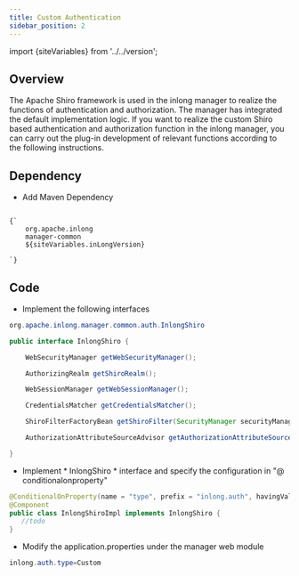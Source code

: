 ```yaml
---
title: Custom Authentication
sidebar_position: 2
---
```


import {siteVariables} from '../../version';

## Overview
The Apache Shiro framework is used in the inlong manager to realize the functions of authentication and authorization. The manager has integrated the default implementation logic. If you want to realize the custom Shiro based authentication and authorization function in the inlong manager, you can carry out the plug-in development of relevant functions according to the following instructions.

## Dependency
- Add Maven Dependency
<pre><code parentName="pre">
{`<dependency>
    <groupId>org.apache.inlong</groupId>
    <artifactId>manager-common</artifactId>
    <version>${siteVariables.inLongVersion}</version>
</dependency>
`}
</code></pre>

## Code
- Implement the following interfaces
```java
org.apache.inlong.manager.common.auth.InlongShiro

public interface InlongShiro {

    WebSecurityManager getWebSecurityManager();

    AuthorizingRealm getShiroRealm();

    WebSessionManager getWebSessionManager();

    CredentialsMatcher getCredentialsMatcher();

    ShiroFilterFactoryBean getShiroFilter(SecurityManager securityManager);

    AuthorizationAttributeSourceAdvisor getAuthorizationAttributeSourceAdvisor(SecurityManager securityManager);

}
```

- Implement * InlongShiro * interface and specify the configuration in "@ conditionalonproperty"
```java
@ConditionalOnProperty(name = "type", prefix = "inlong.auth", havingValue = "Custom")
@Component
public class InlongShiroImpl implements InlongShiro {
   //todo
}
```

- Modify the application.properties under the manager web module
```java
inlong.auth.type=Custom
```